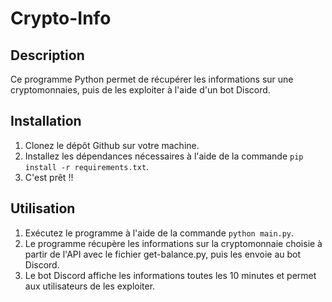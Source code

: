 # Crypto-Info

## Description
Ce programme Python permet de récupérer les informations sur une cryptomonnaies, puis de les exploiter à l'aide d'un bot Discord.

## Installation
1. Clonez le dépôt Github sur votre machine.
2. Installez les dépendances nécessaires à l'aide de la commande `pip install -r requirements.txt`.
3. C'est prêt !!

## Utilisation
1. Exécutez le programme à l'aide de la commande `python main.py`.
2. Le programme récupère les informations sur la cryptomonnaie choisie à partir de l'API avec le fichier get-balance.py, puis les envoie au bot Discord.
3. Le bot Discord affiche les informations toutes les 10 minutes et permet aux utilisateurs de les exploiter.


